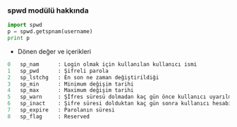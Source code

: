 ### spwd modülü hakkında ### 


```python
import spwd
p = spwd.getspnam(username)
print p
```
+ Dönen değer ve içerikleri

```python
0   sp_nam      : Login olmak için kullanılan kullanıcı ismi
1	sp_pwd      : Şifreli parola
2	sp_lstchg   : En son ne zaman değiştirildiği
3	sp_min      : Minimum değişim tarihi
4	sp_max      : Maximum değişim tarihi
5	sp_warn     : Şİfres süresü dolmadan kaç gün önce kullanıcı uyarılmalı
6	sp_inact    : Şifre süresi dolduktan kaç gün sonra kullanıcı hesabı bloke olacak
7	sp_expire   : Parolanın süresi
8	sp_flag     : Reserved
```
